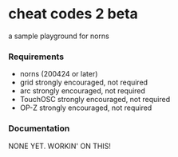 # cheat codes 2 beta

a sample playground for norns

### Requirements

- norns (200424 or later)
- grid strongly encouraged, not required
- arc strongly encouraged, not required
- TouchOSC strongly encouraged, not required
- OP-Z strongly encouraged, not required

### Documentation

NONE YET. WORKIN' ON THIS!
